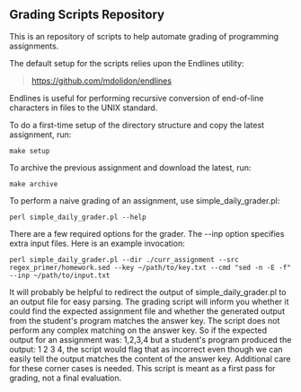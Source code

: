 Grading Scripts Repository
----------------------------

This is an repository of scripts to help automate grading of programming assignments. 

The default setup for the scripts relies upon the Endlines utility:

> https://github.com/mdolidon/endlines

Endlines is useful for performing recursive conversion of end-of-line characters in files to the UNIX standard.

To do a first-time setup of the directory structure and copy the latest assignment, run:

```
make setup
```

To archive the previous assignment and download the latest, run:

```
make archive
```

To perform a naive grading of an assignment, use simple_daily_grader.pl:

```
perl simple_daily_grader.pl --help
```

There are a few required options for the grader. The --inp option specifies extra input files. Here is an example invocation:

```
perl simple_daily_grader.pl --dir ./curr_assignment --src regex_primer/homework.sed --key ~/path/to/key.txt --cmd "sed -n -E -f" --inp ~/path/to/input.txt
```

It will probably be helpful to redirect the output of simple_daily_grader.pl to an output file for easy parsing. The grading script will inform you whether it could find the expected assignment file and whether the generated output from the student's program matches the answer key. The script does not perform any complex matching on the answer key. So if the expected output for an assignment was: 1,2,3,4 but a student's program produced the output: 1 2 3 4, the script would flag that as incorrect even though we can easily tell the output matches the content of the answer key. Additional care for these corner cases is needed. This script is meant as a first pass for grading, not a final evaluation.
